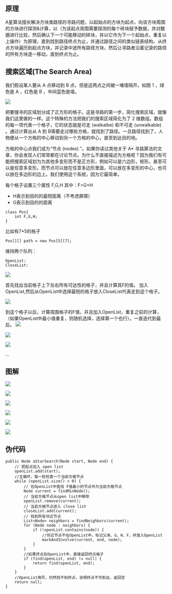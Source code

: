 
## 原理
A星算法擅长解决方块类路径的寻路问题，以起始点的方块为起点，向该方块周围的方块进行探测&计算，以（为该起点周围需要探测的每个砖块赋予数据，并对数据进行比较，然后确认下一个可能移动的砖块，并以它作为下一个起始点，重复以上操作）为原理，直到找到路径终点为止，并通过路径之间的类似链表结构，从终点方块遍历到起点方块，并记录中途所有路径方块，然后让寻路者沿着记录的路径的所有方块逐一移动，直到终点为止。

## 搜索区域(The Search Area)
我们假设某人要从 A 点移动到 B 点，但是这两点之间被一堵墙隔开。如图 1 ，绿色是 A ，红色是 B ，中间蓝色是墙。

![](https://raw.githubusercontent.com/binbinbin5/myPics/master/imgs20190611185142.png)

把要搜寻的区域划分成了正方形的格子。这是寻路的第一步，简化搜索区域，就像我们这里做的一样。这个特殊的方法把我们的搜索区域简化为了 2 维数组。数组的每一项代表一个格子，它的状态就是可走 (walkalbe) 和不可走 (unwalkable) 。通过计算出从 A 到 B需要走过哪些方格，就找到了路径。一旦路径找到了，人物便从一个方格的中心移动到另一个方格的中心，直至到达目的地。

方格的中心点我们成为“节点 (nodes) ”。如果你读过其他关于 A* 寻路算法的文章，你会发现人们常常都在讨论节点。为什么不直接描述为方格呢？因为我们有可能把搜索区域划为为其他多变形而不是正方形，例如可以是六边形，矩形，甚至可以是任意多变形。而节点可以放在任意多边形里面，可以放在多变形的中心，也可以放在多边形的边上。我们使用这个系统，因为它最简单。

每个格子设置三个属性 F,G,H 其中：F=G+H
- H表示到目的的最短距离（不考虑屏障）
- G表示到目的的距离
```
class Pos{
    int F,G,H;
}
```
比如有7*5的格子
```
Pos[][] path = new Pos[5][7];
```

维持两个队列： 

```
OpenList:
CloseList:
```
![](https://raw.githubusercontent.com/binbinbin5/myPics/master/imgs20190611185341.png)

首先找出当前格子上下左右所有可达性的格子，并且计算其F的值。 加入OpenList,然后从OpenList中选择最短的格子放入CloseList代表走到这个格子。

![](https://raw.githubusercontent.com/binbinbin5/myPics/master/imgs20190611185806.png)

到这个格子以后，计算周围格子的F值，并且加入OpenList，重复之前的计算，（如果OpenList中最小值重复，则随机选择，选择第一个也行）。一直迭代到最后。
![](https://raw.githubusercontent.com/binbinbin5/myPics/master/imgs20190611185925.png)

![](https://raw.githubusercontent.com/binbinbin5/myPics/master/imgs20190611185942.png)

![](https://raw.githubusercontent.com/binbinbin5/myPics/master/imgs20190611185951.png)

...

## 图解
![](https://raw.githubusercontent.com/binbinbin5/myPics/master/imgs20190611190021.png)

![](https://raw.githubusercontent.com/binbinbin5/myPics/master/imgs20190611190035.png)

![](https://raw.githubusercontent.com/binbinbin5/myPics/master/imgs20190611190046.png)

![](https://raw.githubusercontent.com/binbinbin5/myPics/master/imgs20190611190057.png)

![](https://raw.githubusercontent.com/binbinbin5/myPics/master/imgs20190611190109.png)

![](https://raw.githubusercontent.com/binbinbin5/myPics/master/imgs20190611190121.png)

## 伪代码

```
public Node aStarSearch(Node start, Node end) {
    // 把起点加入 open list  
    openList.add(start);
    //主循环，每一轮检查一个当前方格节点
    while (openList.size() > 0) {
        // 在OpenList中查找 F值最小的节点作为当前方格节点
        Node current = findMinNode();
        // 当前方格节点从open list中移除
        openList.remove(current);
        // 当前方格节点进入 close list
        closeList.add(current);
        // 找到所有邻近节点
        List<Node> neighbors = findNeighbors(current);
        for (Node node : neighbors) {
            if (!openList.contains(node)) {
                //邻近节点不在OpenList中，标记父亲、G、H、F，并放入OpenList
                markAndInvolve(current, end, node);
            }
        }
        //如果终点在OpenList中，直接返回终点格子
        if (find(openList, end) != null) {
            return find(openList, end);
        }
    }
    //OpenList用尽，仍然找不到终点，说明终点不可到达，返回空
    return null;
}
```
